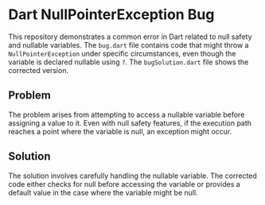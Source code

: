 # Dart NullPointerException Bug

This repository demonstrates a common error in Dart related to null safety and nullable variables. The `bug.dart` file contains code that might throw a `NullPointerException` under specific circumstances, even though the variable is declared nullable using `?`.  The `bugSolution.dart` file shows the corrected version.

## Problem

The problem arises from attempting to access a nullable variable before assigning a value to it.  Even with null safety features, if the execution path reaches a point where the variable is null, an exception might occur.

## Solution

The solution involves carefully handling the nullable variable.  The corrected code either checks for null before accessing the variable or provides a default value in the case where the variable might be null. 